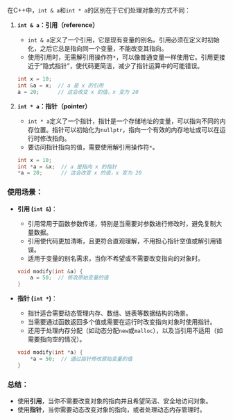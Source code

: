 在C++中，`int & a`和`int * a`的区别在于它们处理对象的方式不同：

1. **`int & a`：引用（reference）**
   - `int & a`定义了一个引用，它是现有变量的别名。引用必须在定义时初始化，之后它总是指向同一个变量，不能改变其指向。
   - 使用引用时，无需解引用操作符`*`，可以像普通变量一样使用它。引用更接近于“隐式指针”，使代码更简洁，减少了指针运算中的可能错误。

   ```cpp
   int x = 10;
   int &a = x;  // a 是 x 的引用
   a = 20;      // 这会改变 x 的值，x 变为 20
   ```

2. **`int * a`：指针（pointer）**
   - `int * a`定义了一个指针，指针是一个存储地址的变量，可以指向不同的内存位置。指针可以初始化为`nullptr`，指向一个有效的内存地址或可以在运行时修改指向。
   - 要访问指针指向的值，需要使用解引用操作符`*`。
   
   ```cpp
   int x = 10;
   int *a = &x;  // a 是指向 x 的指针
   *a = 20;      // 这会改变 x 的值，x 变为 20
   ```

### 使用场景：
- **引用 (`int &`)**：
  - 引用常用于函数参数传递，特别是当需要对参数进行修改时，避免复制大量数据。
  - 引用使代码更加清晰，且更符合直观理解，不用担心指针空值或解引用错误。
  - 适用于变量的别名需求，当你不希望或不需要改变指向的对象时。

  ```cpp
  void modify(int &a) {
      a = 50;  // 修改原始变量的值
  }
  ```

- **指针 (`int *`)**：
  - 指针适合需要动态管理内存、数组、链表等数据结构的场景。
  - 当需要通过函数返回多个值或需要在运行时改变指向对象时使用指针。
  - 还用于处理内存分配（如动态分配`new`或`malloc`），以及当引用不适用（如需要指向空的情况）。

  ```cpp
  void modify(int *a) {
      *a = 50;  // 通过指针修改原始变量的值
  }
  ```

### 总结：
- 使用**引用**，当你不需要改变对象的指向并且希望简洁、安全地访问对象。
- 使用**指针**，当你需要动态改变对象的指向，或者处理动态内存管理时。